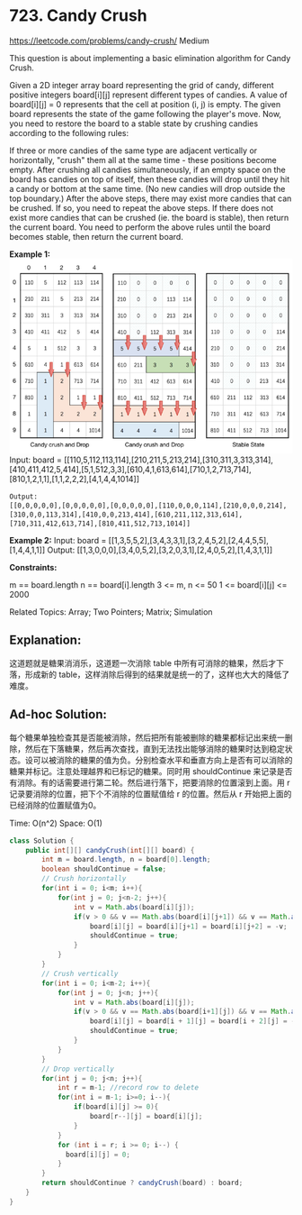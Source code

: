 # 723. Candy Crush
<https://leetcode.com/problems/candy-crush/>
Medium

This question is about implementing a basic elimination algorithm for Candy Crush.

Given a 2D integer array board representing the grid of candy, different positive integers board[i][j] represent different types of candies. A value of board[i][j] = 0 represents that the cell at position (i, j) is empty. The given board represents the state of the game following the player's move. Now, you need to restore the board to a stable state by crushing candies according to the following rules:

If three or more candies of the same type are adjacent vertically or horizontally, "crush" them all at the same time - these positions become empty.
After crushing all candies simultaneously, if an empty space on the board has candies on top of itself, then these candies will drop until they hit a candy or bottom at the same time. (No new candies will drop outside the top boundary.)
After the above steps, there may exist more candies that can be crushed. If so, you need to repeat the above steps.
If there does not exist more candies that can be crushed (ie. the board is stable), then return the current board.
You need to perform the above rules until the board becomes stable, then return the current board.

 

**Example 1:**
![alt text](../resources/723_q1.png)
    Input:
    board =
    [[110,5,112,113,114],[210,211,5,213,214],[310,311,3,313,314],[410,411,412,5,414],[5,1,512,3,3],[610,4,1,613,614],[710,1,2,713,714],[810,1,2,1,1],[1,1,2,2,2],[4,1,4,4,1014]]

    Output:
    [[0,0,0,0,0],[0,0,0,0,0],[0,0,0,0,0],[110,0,0,0,114],[210,0,0,0,214],[310,0,0,113,314],[410,0,0,213,414],[610,211,112,313,614],[710,311,412,613,714],[810,411,512,713,1014]]

**Example 2:**
    Input: board = [[1,3,5,5,2],[3,4,3,3,1],[3,2,4,5,2],[2,4,4,5,5],[1,4,4,1,1]]
    Output: [[1,3,0,0,0],[3,4,0,5,2],[3,2,0,3,1],[2,4,0,5,2],[1,4,3,1,1]]


**Constraints:**

m == board.length
n == board[i].length
3 <= m, n <= 50
1 <= board[i][j] <= 2000

Related Topics: Array; Two Pointers; Matrix; Simulation

## Explanation:
这道题就是糖果消消乐，这道题一次消除 table 中所有可消除的糖果，然后才下落，形成新的 table，这样消除后得到的结果就是统一的了，这样也大大的降低了难度。

## Ad-hoc Solution:
每个糖果单独检查其是否能被消除，然后把所有能被删除的糖果都标记出来统一删除，然后在下落糖果，然后再次查找，直到无法找出能够消除的糖果时达到稳定状态。设可以被消除的糖果的值为负。分别检查水平和垂直方向上是否有可以消除的糖果并标记。注意处理越界和已标记的糖果。同时用 shouldContinue 来记录是否有消除。有的话需要进行第二轮。然后进行落下，把要消除的位置滚到上面。用 r 记录要消除的位置，把下个不消除的位置赋值给 r 的位置。然后从 r 开始把上面的已经消除的位置赋值为0。


Time: O(n^2)
Space: O(1)

```java
class Solution {
    public int[][] candyCrush(int[][] board) {
        int m = board.length, n = board[0].length;
        boolean shouldContinue = false;
        // Crush horizontally
        for(int i = 0; i<m; i++){
            for(int j = 0; j<n-2; j++){
                int v = Math.abs(board[i][j]);
                if(v > 0 && v == Math.abs(board[i][j+1]) && v == Math.abs(board[i][j+2])){
                    board[i][j] = board[i][j+1] = board[i][j+2] = -v;
                    shouldContinue = true;
                }
            }
        }
        // Crush vertically
        for(int i = 0; i<m-2; i++){
            for(int j = 0; j<n; j++){
                int v = Math.abs(board[i][j]);
                if(v > 0 && v == Math.abs(board[i+1][j]) && v == Math.abs(board[i+2][j])){
                    board[i][j] = board[i + 1][j] = board[i + 2][j] = -v;
                    shouldContinue = true;
                }
            }
        }
        // Drop vertically
        for(int j = 0; j<n; j++){
            int r = m-1; //record row to delete
            for(int i = m-1; i>=0; i--){
                if(board[i][j] >= 0){
                    board[r--][j] = board[i][j];
                }
            }
            for (int i = r; i >= 0; i--) {
              board[i][j] = 0;
            }
        }
        return shouldContinue ? candyCrush(board) : board;
    }
}
```

